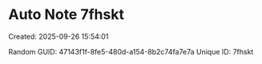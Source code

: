﻿# Auto Note 7fhskt
Created: 2025-09-26 15:54:01

Random GUID: 47143f1f-8fe5-480d-a154-8b2c74fa7e7a
Unique ID: 7fhskt
